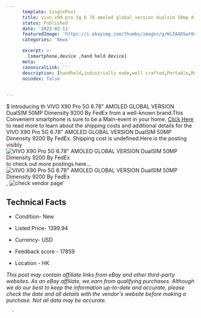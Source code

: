 ```yaml
---
      template: SinglePost
      title: vivo x90 pro 5g 6 78 amoled global version dualsim 50mp dimensity 9200 by fedex
      status: Published
      date: '2023-02-11'
      featuredImage: 'https://i.ebayimg.com/thumbs/images/g/WiIAAOSwtOdjfz93/s-l225.jpg'
      categories: 'News'

      excerpt: >-
        [smartphone,device ,hand held device]
      meta:
      canonicalLink: ''
      description: [handheld,industrially made,well crafted,Portable,Mobile,Compact,Convenient,Lightweight,Maneuverable,Man-portable,Miniature,Carriable,Hand-held,Light,Holdable,Transportable,Mobile device,Pocket-sized,On-the-go,Wireless,Cordless,Compact size,Convenient size, smartphone,device ,hand held device]
      noindex: false
      

---
```

$
      Introducing th VIVO X90 Pro 5G 6.78" AMOLED GLOBAL VERSION DualSIM 50MP Dimensity 9200 By FedEx from a well-known brand.This Convenient smartphone is sure to be a Main-event in your home. [Click Here](https://www.ebay.com/itm/325489228266?hash=item4bc8ab79ea%3Ag%3AWiIAAOSwtOdjfz93&mkevt=1&mkcid=1&mkrid=711-53200-19255-0&campid=%253CePNCampaignId%253E&customid=%253CreferenceId%253E&toolid=10049) to read more to learn about the shipping costs and additional details for the VIVO X90 Pro 5G 6.78" AMOLED GLOBAL VERSION DualSIM 50MP Dimensity 9200 By FedEx. Shipping cost is undefined.Here is the posting visibly ![VIVO X90 Pro 5G 6.78" AMOLED GLOBAL VERSION DualSIM 50MP Dimensity 9200 By FedEx](https://i.ebayimg.com/thumbs/images/g/WiIAAOSwtOdjfz93/s-l225.jpg) to check out more postings here... ![VIVO X90 Pro 5G 6.78" AMOLED GLOBAL VERSION DualSIM 50MP Dimensity 9200 By FedEx](https://i.ebayimg.com/images/g/WiIAAOSwtOdjfz93/s-l1200.jpg), ![check vendor page](https://origin-galleryplus.ebayimg.com/ws/web/325489228266_2_0_1/225x225.jpg,https://origin-galleryplus.ebayimg.com/ws/web/325489228266_3_0_1/225x225.jpg,https://origin-galleryplus.ebayimg.com/ws/web/325489228266_4_0_1/225x225.jpg)'

      

 ## Technical Facts 



     
      

 - Condition- New 


      

 - Listed Price- 1399.94 


      

 - Currency- USD 


      

 - Feedback score - 17859 


      

 - Location - HK 


      
      

 *_This post may contain affiliate links from eBay and other third-party websites. As an eBay affiliate, we earn from qualifying purchases. Although we do our best to keep the information up-to-date and accurate, please check the date and all details with the vendor's website before making a purchase. Not all data may be accurate._*




      -
